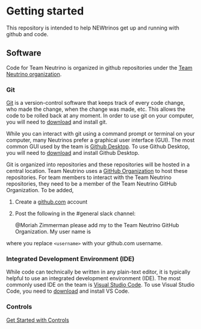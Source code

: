 # Getting started

This repository is intended to help NEWtrinos get up and running with github 
and code. 

## Software

Code for Team Neutrino is organized in github repositories under the 
[Team Neutrino organization](https://github.com/team-neutrino). 

### Git

[Git](https://git-scm.com/) is a version-control software that keeps track of 
every code change, who made the change, when the change was made, etc. 
This allows the code to be rolled back at any moment. 
In order to use git on your computer, you will need to 
[download](https://git-scm.com/downloads) and install git.

While you can interact with git using a command prompt or terminal on your
computer, many Neutrinos prefer a graphical user interface (GUI). 
The most common GUI used by the team is 
[Github Desktop](https://github.com/apps/desktop).
To use Github Desktop, you will need to 
[download](https://desktop.github.com/download/) and install Github Desktop.

Git is organized into repositories and these repositories will be hosted in a
central location. Team Neutrino uses a 
[GitHub Organization](https://github.com/team-neutrino)
to host these repositories. 
For team members to interact with the Team Neutrino repositories,
they need to be a member of the Team Neutrino GitHub Organization. 
To be added, 

1. Create a [github.com](https://github.com/) account
1. Post the following in the #general slack channel:

    @Moriah Zimmerman please add my to the Team Neutrino GitHub Organization. My user name is <username>
    
where you replace `<username>` with your github.com username. 



### Integrated Development Environment (IDE)

While code can technically be written in any plain-text editor, 
it is typically helpful to use an integrated development environment (IDE).
The most commonly used IDE on the team is 
[Visual Studio Code](https://code.visualstudio.com/).
To use Visual Studio Code, you need to 
[download](https://code.visualstudio.com/Download) and install VS Code.


### Controls
[Get Started with Controls](Controls.md)
